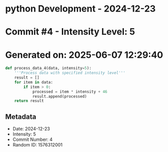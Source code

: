 ﻿# python Development - 2024-12-23
# Commit #4 - Intensity Level: 5
# Generated on: 2025-06-07 12:29:40
```python
def process_data_4(data, intensity=5):
    '''Process data with specified intensity level'''
    result = []
    for item in data:
        if item > 0:
            processed = item * intensity + 46
            result.append(processed)
    return result
```
## Metadata
- Date: 2024-12-23
- Intensity: 5
- Commit Number: 4
- Random ID: 1576312001
